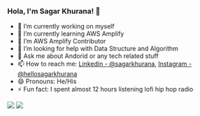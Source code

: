 ### Hola, I'm Sagar Khurana! 👋

- 🔭 I’m currently working on myself
- 🌱 I’m currently learning AWS Amplify
- 👯 I’m AWS Amplify Contributor
- 🤔 I’m looking for help with Data Structure and Algorithm 
- 💬 Ask me about Andorid or any tech related stuff
- 📫 How to reach me: [Linkedin - @sagarkhurana](https://www.linkedin.com/in/sagar-khurana-b98a9418b/), [Instagram - @hellosagarkhurana](https://www.instagram.com/hellosagarkhurana/)
- 😄 Pronouns: He/His
- ⚡ Fun fact: I spent almost 12 hours listening lofi hip hop radio
<img src="https://github-readme-stats.vercel.app/api/top-langs/?username=pikachu404&amp;theme=light&amp;hide_langs_below=1%22%20style=%22max-width:100%">
<img src="https://github-readme-stats.vercel.app/api?username=pikachu404&&show_icons=true&title_color=ffffff&icon_color=79FE96&text_color=daf7dc&bg_color=191919">
